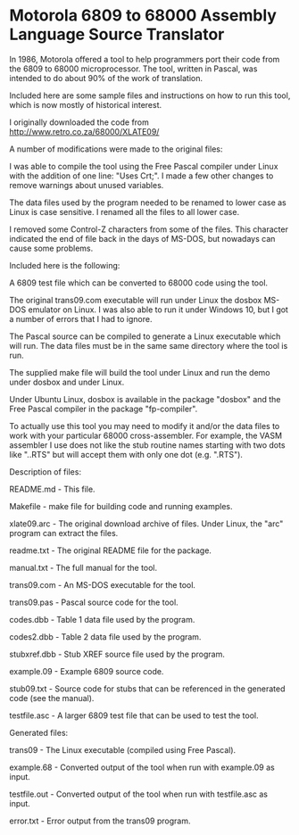Motorola 6809 to 68000 Assembly Language Source Translator
==========================================================

In 1986, Motorola offered a tool to help programmers port their code
from the 6809 to 68000 microprocessor. The tool, written in Pascal,
was intended to do about 90% of the work of translation.

Included here are some sample files and instructions on how to run
this tool, which is now mostly of historical interest.

I originally downloaded the code from
http://www.retro.co.za/68000/XLATE09/

A number of modifications were made to the original files:

I was able to compile the tool using the Free Pascal compiler under
Linux with the addition of one line: "Uses Crt;". I made a few other
changes to remove warnings about unused variables.

The data files used by the program needed to be renamed to lower case
as Linux is case sensitive. I renamed all the files to all lower case.

I removed some Control-Z characters from some of the files. This
character indicated the end of file back in the days of MS-DOS, but
nowadays can cause some problems.

Included here is the following:

A 6809 test file which can be converted to 68000 code using the tool.

The original trans09.com executable will run under Linux the dosbox
MS-DOS emulator on Linux. I was also able to run it under Windows 10,
but I got a number of errors that I had to ignore.

The Pascal source can be compiled to generate a Linux executable which
will run. The data files must be in the same same directory where the
tool is run.

The supplied make file will build the tool under Linux and run the demo
under dosbox and under Linux.

Under Ubuntu Linux, dosbox is available in the package "dosbox" and
the Free Pascal compiler in the package "fp-compiler".

To actually use this tool you may need to modify it and/or the data
files to work with your particular 68000 cross-assembler. For example,
the VASM assembler I use does not like the stub routine names starting
with two dots like "..RTS" but will accept them with only one dot
(e.g. ".RTS").

Description of files:

README.md - This file.

Makefile - make file for building code and running examples.

xlate09.arc - The original download archive of files. Under Linux, the "arc" program can extract the files.

readme.txt - The original README file for the package.

manual.txt - The full manual for the tool.

trans09.com - An MS-DOS executable for the tool.

trans09.pas - Pascal source code for the tool.

codes.dbb - Table 1 data file used by the program.

codes2.dbb - Table 2 data file used by the program.

stubxref.dbb - Stub XREF source file used by the program.

example.09 - Example 6809 source code.

stub09.txt - Source code for stubs that can be referenced in the generated code (see the manual).

testfile.asc - A larger 6809 test file that can be used to test the tool.

Generated files:

trans09 - The Linux executable (compiled using Free Pascal).

example.68 - Converted output of the tool when run with example.09 as input.

testfile.out - Converted output of the tool when run with testfile.asc as input.

error.txt - Error output from the trans09 program.
